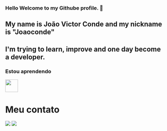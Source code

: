 ### Hello Welcome to my Githube profile. 👋

## My name is João Victor Conde and my nickname is "Joaoconde"

## I'm trying to learn, improve and one day become a developer.

### Estou aprendendo


 <img src="https://cdn.jsdelivr.net/gh/devicons/devicon@latest/icons/javascript/javascript-original.svg" width="40" height="40"/>


# Meu contato

<a href = "mailto:jcondedev@gmail.com"><img loading="lazy" src="https://img.shields.io/badge/Gmail-D14836?style=for-the-badge&logo=gmail&logoColor=white" target="_blank"></a>
<a href="www.linkedin.com/in/joão-victor-conde-gomes-b8919613b" target="_blank"><img loading="lazy" src="https://img.shields.io/badge/-LinkedIn-%230077B5?style=for-the-badge&logo=linkedin&logoColor=white" target="_blank"></a>   
          
